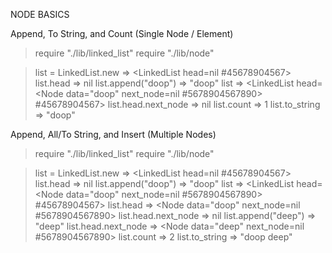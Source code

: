 NODE BASICS
<!-- 
> require "./lib/node"
> node = Node.new("plop")
> node.data
=> "plop"
> node.next_node
=> nil -->

Append, To String, and Count (Single Node / Element)

> require "./lib/linked_list"
> require "./lib/node"

> list = LinkedList.new
=> <LinkedList head=nil #45678904567>
> list.head
=> nil
> list.append("doop")
=> "doop"
> list
=> <LinkedList head=<Node data="doop" next_node=nil #5678904567890> #45678904567>
> list.head.next_node
=> nil
> list.count
=> 1
> list.to_string
=> "doop"

Append, All/To String, and Insert (Multiple Nodes)

> require "./lib/linked_list"
> require "./lib/node"

> list = LinkedList.new
=> <LinkedList head=nil #45678904567>
> list.head
=> nil
> list.append("doop")
=> "doop"
> list
=> <LinkedList head=<Node data="doop" next_node=nil #5678904567890> #45678904567>
> list.head
=> <Node data="doop" next_node=nil #5678904567890>
> list.head.next_node
=> nil
> list.append("deep")
=> "deep"
> list.head.next_node
=> <Node data="deep" next_node=nil #5678904567890>
> list.count
=> 2
> list.to_string
=> "doop deep"
